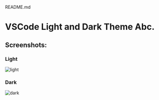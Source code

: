 README.md
###
# VSCode Light and Dark Theme Abc.

## Screenshots:  

### Light  
![light](https://i.ibb.co/5jtj0x1/screenshot-light.png)  

### Dark  
![dark](https://i.ibb.co/xqMSTXk/screenshot-dark.png)  
